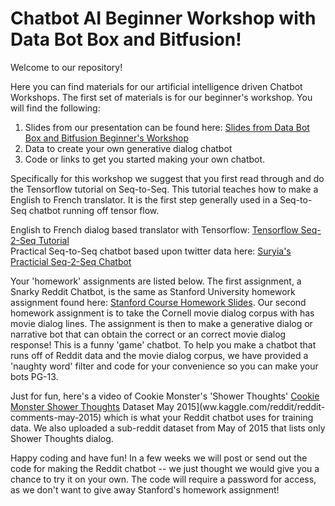 # Chatbot AI Beginner Workshop with Data Bot Box and Bitfusion!

Welcome to our repository!

Here you can find materials for our artificial intelligence driven Chatbot Workshops.  The first set of materials is for our beginner's workshop.
You will find the following:
1. Slides from our presentation can be found here: [Slides from Data Bot Box and Bitfusion Beginner's Workshop](http://bit.ly/2quMDcw)
2. Data to create your own generative dialog chatbot
3. Code or links to get you started making your own chatbot.

Specifically for this workshop we suggest that you first read through and do the Tensorflow tutorial on Seq-to-Seq.  This tutorial teaches how to make a English to French translator.  It is the first step generally used in a Seq-to-Seq chatbot running off tensor flow.

English to French dialog based translator with Tensorflow: [Tensorflow Seq-2-Seq Tutorial](https://www.tensorflow.org/tutorials/seq2seq)  
Practical Seq-to-Seq chatbot based upon twitter data here: [Suryia's Practicial Seq-2-Seq Chatbot](http://suriyadeepan.github.io/2016-12-31-practical-seq2seq/ ) 

Your 'homework' assignments are listed below.  The first assignment, a Snarky Reddit Chatbot, is the same as Stanford University homework assignment found here: [Stanford Course Homework Slides](http://web.stanford.edu/class/cs20si/lectures/slides_13.pdf).  Our second homework assignment is to take the Cornell movie dialog corpus with has movie dialog lines.  The assignment is then to make a generative dialog or narrative bot that can obtain the correct or an correct movie dialog response!  This is a funny 'game' chatbot.
To help you make a chatbot that runs off of Reddit data and the movie dialog corpus, we have provided a 'naughty word' filter and code for your convenience so you can make your bots PG-13.

Just for fun, here's a video of Cookie Monster's 'Shower Thoughts' [Cookie Monster Shower Thoughts](https://youtu.be/wBNJ0BH3Dgs) Dataset May 2015](ww.kaggle.com/reddit/reddit-comments-may-2015) which is what your Reddit chatbot uses for training data.  We also uploaded a sub-reddit dataset from May of 2015 that lists only Shower Thoughts dialog.

Happy coding and have fun! In a few weeks we will post or send out the code for making the Reddit chatbot -- we just thought we would give you a chance to try it on your own.  The code will require a password for access, as we don't want to give away Stanford's homework assignment!

